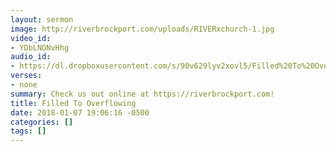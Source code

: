 ```yaml
---
layout: sermon
image: http://riverbrockport.com/uploads/RIVERxchurch-1.jpg
video_id:
- YDbLNONvHhg
audio_id:
- https://dl.dropboxusercontent.com/s/90v629lyv2xovl5/Filled%20To%20Overflowing.mp3?dl=0
verses:
- none
summary: Check us out online at https://riverbrockport.com!
title: Filled To Overflowing
date: 2018-01-07 19:06:16 -0500
categories: []
tags: []
---
```

